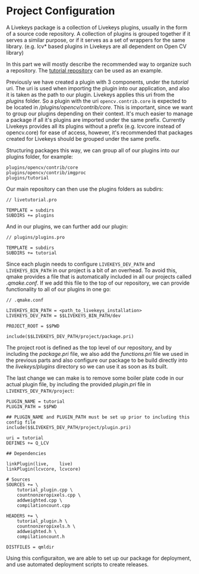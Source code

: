 # Project Configuration

A Livekeys package is a collection of Livekeys plugins, usually in the form of a source code repository. A
collection of plugins is grouped together if it serves a similar purpose, or if it serves as a set
of wrappers for the same library. (e.g. lcv* based plugins in Livekeys are all dependent on Open CV library)

In this part we will mostly describe the recommended way to organize such a repository. The
[tutorial repository](https://github.com/live-keys/live-tutorial) can be used as an example.

Previously we have created a plugin with 3 components, under the _tutorial_ uri. The uri
is used when importing the plugin into our application, and also it is taken as the path to our plugin. Livekeys
applies this uri from the _plugins_ folder. So a plugin with the uri `opencv.contrib.core` is expected
to be located in _<livekeys>/plugins/opencv/contrib/core_. This is important, since we want to group our plugins
depending on their context. It's much easier to manage a package if all it's plugins are imported under the same
prefix. Currently Livekeys provides all its plugins without a prefix (e.g. lcvcore instead of opencv.core) for ease
of access, however, it's recommended that packages created for Livekeys should be grouped under the same prefix.

Structuring packages this way, we can group all of our plugins into our plugins folder, for example:

```
plugins/opencv/contrib/core
plugins/opencv/contrib/imgproc
plugins/tutorial
```

Our main repository can then use the plugins folders as subdirs:


```
// livetutorial.pro

TEMPLATE = subdirs
SUBDIRS += plugins
```

And in our plugins, we can further add our plugin:

```
// plugins/plugins.pro

TEMPLATE = subdirs
SUBDIRS += tutorial
```

Since each plugin needs to configure `LIVEKEYS_DEV_PATH` and `LIVEKEYS_BIN_PATH` in our project is a bit of an overhead.
To avoid this, qmake provides a file that is automatically included in all our projects called
_.qmake.conf_. If we add this file to the top of our repository, we can provide functionality to all of our plugins in
one go:

```
// .qmake.conf

LIVEKEYS_BIN_PATH = <path_to_livekeys_installation>
LIVEKEYS_DEV_PATH = $$LIVEKEYS_BIN_PATH/dev

PROJECT_ROOT = $$PWD

include($$LIVEKEYS_DEV_PATH/project/package.pri)
```

The project root is defined as the top level of our repository, and by including the _package.pri_ file, we also add
the _functions.pri_ file we used in the previous parts and also configure our package to be build directly into the
_livekeys/plugins_ directory so we can use it as soon as its built.

The last change we can make is to remove some boiler plate code in our actual plugin file, by including the provided
_plugin.pri_ file in `LIVEKEYS_DEV_PATH/project`:

```
PLUGIN_NAME = tutorial
PLUGIN_PATH = $$PWD

## PLUGIN_NAME and PLUGIN_PATH must be set up prior to including this config file
include($$LIVEKEYS_DEV_PATH/project/plugin.pri)

uri = tutorial
DEFINES += Q_LCV

## Dependencies

linkPlugin(live,    live)
linkPlugin(lcvcore, lcvcore)

# Sources
SOURCES += \
    tutorial_plugin.cpp \
    countnonzeropixels.cpp \
    addweighted.cpp \
    compilationcount.cpp

HEADERS += \
    tutorial_plugin.h \
    countnonzeropixels.h \
    addweighted.h \
    compilationcount.h

DISTFILES = qmldir
```

Using this configuraiton, we are able to set up our package for deployment, and use automated deployment
scripts to create releases.
